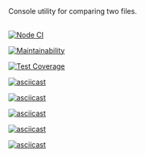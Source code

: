 ##
Console utility for comparing two files.
##

[![Node CI](https://github.com/Iryna87/frontend-project-lvl2/workflows/CI/badge.svg)](https://github.com/Iryna87/frontend-project-lvl2/actions)

[![Maintainability](https://api.codeclimate.com/v1/badges/198c14e32134cba8ea0d/maintainability)](https://codeclimate.com/github/Iryna87/frontend-project-lvl2/maintainability)

[![Test Coverage](https://api.codeclimate.com/v1/badges/198c14e32134cba8ea0d/test_coverage)](https://codeclimate.com/github/Iryna87/frontend-project-lvl2/test_coverage)

[![asciicast](https://asciinema.org/a/33ubpn4MMSG0nktlpG7dbn0Rp.svg)](https://asciinema.org/a/33ubpn4MMSG0nktlpG7dbn0Rp)

[![asciicast](https://asciinema.org/a/RooTljTXR6JlF3r1Nd4DR0u9U.svg)](https://asciinema.org/a/RooTljTXR6JlF3r1Nd4DR0u9U)

[![asciicast](https://asciinema.org/a/dNNZCbCRpG1Ht37kNpQnYtQO5.svg)](https://asciinema.org/a/dNNZCbCRpG1Ht37kNpQnYtQO5)

[![asciicast](https://asciinema.org/a/F5nWiUcWJym4F2dxpiv9mGyI0.svg)](https://asciinema.org/a/F5nWiUcWJym4F2dxpiv9mGyI0)

[![asciicast](https://asciinema.org/a/K52o4Wi0mOqo9blnY5RMlVq6T.svg)](https://asciinema.org/a/K52o4Wi0mOqo9blnY5RMlVq6T)
